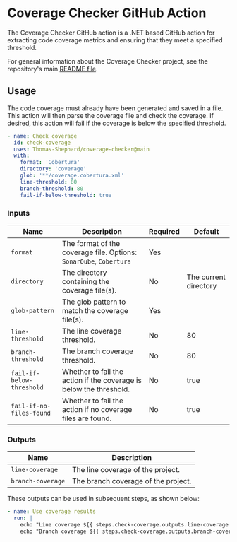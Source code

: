 # Coverage Checker GitHub Action

The Coverage Checker GitHub action is a .NET based GitHub action for extracting code coverage metrics and ensuring that
they meet a specified threshold.

For general information about the Coverage Checker project, see the repository's
main [README file](https://github.com/Thomas-Shephard/coverage-checker/blob/main/README.md).

## Usage

The code coverage must already have been generated and saved in a file. This action will then parse the coverage file
and check the coverage. If desired, this action will fail if the coverage is below the specified threshold.

```yaml
- name: Check coverage
  id: check-coverage
  uses: Thomas-Shephard/coverage-checker@main
  with:
    format: 'Cobertura'
    directory: 'coverage'
    glob: '**/coverage.cobertura.xml'
    line-threshold: 80
    branch-threshold: 80
    fail-if-below-threshold: true
```

### Inputs

| Name                      | Description                                                        | Required | Default               |
|---------------------------|--------------------------------------------------------------------|----------|-----------------------|
| `format`                  | The format of the coverage file. Options: `SonarQube`, `Cobertura` | Yes      |                       |
| `directory`               | The directory containing the coverage file(s).                     | No       | The current directory |
| `glob-pattern`            | The glob pattern to match the coverage file(s).                    | Yes      |                       |
| `line-threshold`          | The line coverage threshold.                                       | No       | 80                    |
| `branch-threshold`        | The branch coverage threshold.                                     | No       | 80                    |
| `fail-if-below-threshold` | Whether to fail the action if the coverage is below the threshold. | No       | true                  |
| `fail-if-no-files-found`  | Whether to fail the action if no coverage files are found.         | No       | true                  |

### Outputs

| Name              | Description                         |
|-------------------|-------------------------------------|
| `line-coverage`   | The line coverage of the project.   |
| `branch-coverage` | The branch coverage of the project. |

These outputs can be used in subsequent steps, as shown below:

```yaml
- name: Use coverage results
  run: |
    echo "Line coverage ${{ steps.check-coverage.outputs.line-coverage }}"
    echo "Branch coverage ${{ steps.check-coverage.outputs.branch-coverage }}"
```